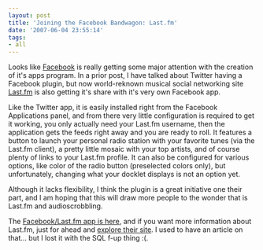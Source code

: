 ```yaml
---
layout: post
title: 'Joining the Facebook Bandwagon: Last.fm'
date: '2007-06-04 23:55:14'
tags:
- all
---
```


Looks like <a href="http://facebook.com">Facebook</a> is really getting some major attention with the creation of it's apps program. In a prior post, I have talked about Twitter having a Facebook plugin, but now world-reknown musical social networking site <a href="http://last.fm">Last.fm</a> is also getting it's share with it's very own Facebook app.

Like the Twitter app, it is easily installed right from the Facebook Applications panel, and from there very little configuration is required to get it working, you only actually need your Last.fm username, then the application gets the feeds right away and you are ready to roll. It features a button to launch your personal radio station with your favorite tunes (via the Last.fm client), a pretty little mosaic with your top artists, and of course plenty of links to your Last.fm profile. It can also be configured for various options, like color of the radio button (preselected colors only), but unfortunately, changing what your docklet displays is not an option yet.

Although it lacks flexibility, I think the plugin is a great initiative one their part, and I am hoping that this will draw more people to the wonder that is Last.fm and audioscrobbling.

The <a href="http://apps.facebook.com/lastfmmusic/">Facebook/Last.fm app is here</a>, and if you want more information about Last.fm, just for ahead and <a href="http://last.fm">explore their site</a>. I used to have an article on that... but I lost it with the SQL f-up thing :(.